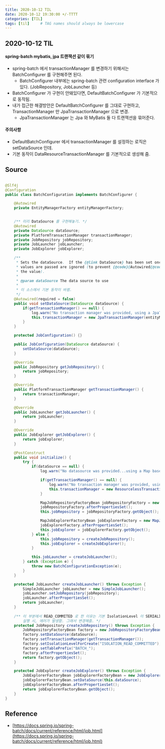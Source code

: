```yaml
---
title: 2020-10-12 TIL
date: 2020-10-12 19:30:00 +/-TTTT
categories: [TIL]
tags: [til]     # TAG names should always be lowercase
---
```

 
## 2020-10-12 TIL 

#### spring-batch mybatis, jpa 트랜잭션 같이 묶기
- spring-batch 에서 transactionManager 를 변경하기 위해서는 BatchConfigurer 를 구현해주면 된다.
    - BatchConfigurer 내부에는 spring-batch 관련 configuration interface 가 있다. (JobRepository, JobLauncher 등)
- BatchConfigurer 가 구현이 안돼있다면, DefaultBatchConfigurer 가 기본적으로 동작됨.
- 내가 접근한 해결방안은 DefaultBatchConfigurer 를 그대로 구현하고, TransactionManager 만 JpaTransactionManager 으로 변경.
    - JpaTransactionManager 는 Jpa 와 MyBatis 둘 다 트랜잭션을 묶어준다.
    
#### 주의사항
- DefaultBatchConfigurer 에서 transactionManager 를 설정하는 로직은 setDataSource 인데.
- 기본 동작이 DataResourceTransactionManager 를 기본적으로 생성해 줌.

## Source

```java

@Slf4j
@Configuration
public class BatchConfiguration implements BatchConfigurer {

    @Autowired
    private EntityManagerFactory entityManagerFactory;

    
    /** 미리 DataSource 를 구현해놓기. */
    @Autowired
    private DataSource dataSource;
    private PlatformTransactionManager transactionManager;
    private JobRepository jobRepository;
    private JobLauncher jobLauncher;
    private JobExplorer jobExplorer;

    /**
     * Sets the dataSource.  If the {@link DataSource} has been set once, all future
     * values are passed are ignored (to prevent {@code}@Autowired{@code} from overwriting
     * the value).
     *
     * @param dataSource The data source to use
     *
     * 이 소스에서 기본 동작이 바뀜.
     */
    @Autowired(required = false)
    public void setDataSource(DataSource dataSource) {
        if(getTransactionManager() == null) {
            log.warn("No transaction manager was provided, using a JpaTransactionManager");
            this.transactionManager = new JpaTransactionManager(entityManagerFactory);
        }
    }

    protected JobConfiguration() {}

    public JobConfiguration(DataSource dataSource) {
        setDataSource(dataSource);
    }

    @Override
    public JobRepository getJobRepository() {
        return jobRepository;
    }

    @Override
    public PlatformTransactionManager getTransactionManager() {
        return transactionManager;
    }

    @Override
    public JobLauncher getJobLauncher() {
        return jobLauncher;
    }

    @Override
    public JobExplorer getJobExplorer() {
        return jobExplorer;
    }

    @PostConstruct
    public void initialize() {
        try {
            if(dataSource == null) {
                log.warn("No datasource was provided...using a Map based JobRepository");

                if(getTransactionManager() == null) {
                    log.warn("No transaction manager was provided, using a ResourcelessTransactionManager");
                    this.transactionManager = new ResourcelessTransactionManager();
                }

                MapJobRepositoryFactoryBean jobRepositoryFactory = new MapJobRepositoryFactoryBean(getTransactionManager());
                jobRepositoryFactory.afterPropertiesSet();
                this.jobRepository = jobRepositoryFactory.getObject();

                MapJobExplorerFactoryBean jobExplorerFactory = new MapJobExplorerFactoryBean(jobRepositoryFactory);
                jobExplorerFactory.afterPropertiesSet();
                this.jobExplorer = jobExplorerFactory.getObject();
            } else {
                this.jobRepository = createJobRepository();
                this.jobExplorer = createJobExplorer();
            }

            this.jobLauncher = createJobLauncher();
        } catch (Exception e) {
            throw new BatchConfigurationException(e);
        }
    }

    protected JobLauncher createJobLauncher() throws Exception {
        SimpleJobLauncher jobLauncher = new SimpleJobLauncher();
        jobLauncher.setJobRepository(jobRepository);
        jobLauncher.afterPropertiesSet();
        return jobLauncher;
    }
    
    /** 이 부분에서 READ_COMMITED 로 한 이유는 기본 IsolationLevel 이 SERIALIZE 일 경우 배치 작업 동시 
        실행 시, 에러가 발생함. 그래서 변경해줌. */
    protected JobRepository createJobRepository() throws Exception {
        JobRepositoryFactoryBean factory = new JobRepositoryFactoryBean();
        factory.setDataSource(dataSource);
        factory.setTransactionManager(getTransactionManager());
        factory.setIsolationLevelForCreate("ISOLATION_READ_COMMITTED");
        factory.setTablePrefix("BATCH_");
        factory.afterPropertiesSet();
        return factory.getObject();
    }

    protected JobExplorer createJobExplorer() throws Exception {
        JobExplorerFactoryBean jobExplorerFactoryBean = new JobExplorerFactoryBean();
        jobExplorerFactoryBean.setDataSource(this.dataSource);
        jobExplorerFactoryBean.afterPropertiesSet();
        return jobExplorerFactoryBean.getObject();
    }
}

```

## Reference

- [https://docs.spring.io/spring-batch/docs/current/reference/html/job.html](https://docs.spring.io/spring-batch/docs/current/reference/html/job.html)